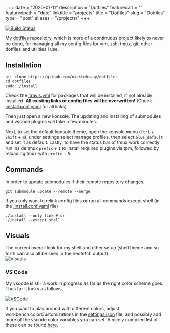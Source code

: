 +++
date = "2020-01-11"
description = "Dotfiles"
featuredalt = ""
featuredpath = "date"
linktitle = "projects"
title = "Dotfiles"
slug = "Dotfiles"
type = "post"
aliases = "/projects/"
+++

[![Build Status](https://travis-ci.com/nicktehrany/dotfiles.svg?branch=master)](https://travis-ci.com/nicktehrany/dotfiles)

My [dotfiles](https://github.com/nicktehrany/dotfiles) repository, which is more of a continuous project likely to never be done,
for managing all my config files for vim, zsh, tmux, git, other dotfiles and utilities I use.

## Installation

```shell
git clone https://github.com/nicktehrany/dotfiles
cd dotfiles
sudo ./install
```

Check the [.travis.yml](https://github.com/nicktehrany/dotfiles/blob/master/.travis.yml) for packages that will be installed,
if not already installed. **All existing links or config files will be overwritten!** (Check [.install.conf.yaml](https://github.com/nicktehrany/dotfiles/blob/master/install.conf.yaml) for all links)

Then just open a new konsole. The updating and installing of submodules and vscode plugins will take a few minutes.

Next, to set the default konsole theme, open the konsole menu (`Ctrl` + `Shift` + `m`),
under settings select manage profiles, then select `blue_default` and set it as default.
Lastly, to have the status bar of tmux work correctly run inside tmux `prefix` + `I` to install required plugins via tpm, followed by
reloading tmux with `prefix` + `R`.

## Commands

In order to update submodules if their remote repository changes.

```shell
git submodule update --remote --merge
```

If you only want to relink config files or run all commands except shell (in the [.install.conf.yaml](https://github.com/nicktehrany/dotfiles/blob/master/install.conf.yaml) file)

```shell
./install --only link # or
./install --except shell
```

## Visuals

The current overall look for my shell and other setup (shell theme and so forth can also all be seen in the neofetch output).  
![Visuals](/images/visuals.png)

### VS Code

My vscode is still a work in progress as far as the right color scheme goes. Thus far it looks as follows,

![VSCode](/images/vscode.png)

If you want to play around with different colors, adjust workbench.colorCustomizations in the [settings.json](https://github.com/nicktehrany/dotfiles/blob/master/vscode/settings.json) file, and possibly add more of the vscode color variables you can set. A nicely compiled list of
these can be found [here](https://gist.github.com/lol-russo/1c7a0b958be4b9434c5a120f24d5e7c3).
